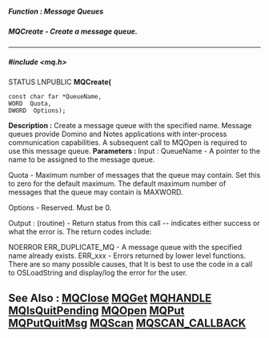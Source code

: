 ##### Function : Message Queues
##### MQCreate - Create a message queue.
---
##### #include <mq.h>
STATUS LNPUBLIC **MQCreate(**

	const char far *QueueName,
	WORD  Quota,
	DWORD  Options);
**Description :**
Create a message queue with the specified name. Message queues provide Domino 
and Notes applications with inter-process communication capabilities.  A 
subsequent call to MQOpen is required to use this message queue.
**Parameters :**
Input :
QueueName  -  A pointer to the name to be assigned to the message queue.

Quota  -  Maximum number of messages that the queue may contain. Set this to zero for the default maximum.  The default maximum number of messages that the queue may contain is MAXWORD.

Options  -  Reserved. Must be 0.

Output :
(routine)  -  Return status from this call -- indicates either success or what the error is. The return codes include:

NOERROR
ERR_DUPLICATE_MQ - A message queue with the specified name already exists.
ERR_xxx - Errors returned by lower level functions.  There are so many possible causes, that It is best to use the code in a call to OSLoadString and display/log the error for the user.



**See Also :**
[MQClose](D:/md_files/MQClose.md)
[MQGet](D:/md_files/MQGet.md)
[MQHANDLE](D:/md_files/MQHANDLE.md)
[MQIsQuitPending](D:/md_files/MQIsQuitPending.md)
[MQOpen](D:/md_files/MQOpen.md)
[MQPut](D:/md_files/MQPut.md)
[MQPutQuitMsg](D:/md_files/MQPutQuitMsg.md)
[MQScan](D:/md_files/MQScan.md)
[MQSCAN_CALLBACK](D:/md_files/MQSCAN_CALLBACK.md)
---
